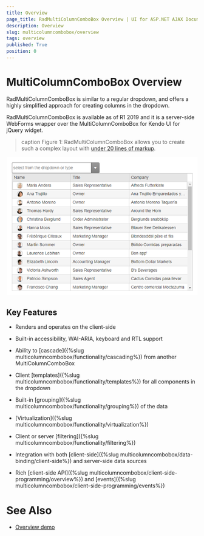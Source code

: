 ```yaml
---
title: Overview
page_title: RadMultiColumnComboBox Overview | UI for ASP.NET AJAX Documentation
description: Overview
slug: multicolumncombobox/overview
tags: overview
published: True
position: 0
---
```


# MultiColumnComboBox Overview

RadMultiColumnComboBox is similar to a regular dropdown, and offers a highly simplified approach for creating columns in the dropdown.

RadMultiColumnComboBox is available as of R1 2019 and it is a server-side WebForms wrapper over the MultiColumnComboBox for Kendo UI for jQuery widget.

>caption Figure 1: RadMultiColumnComboBox allows you to create such a complex layout with [under 20 lines of markup](https://demos.telerik.com/aspnet-ajax/multicolumncombobox/overview/defaultcs.aspx).

![multicolumncombobox-overview](images/multicolumncombobox-overview.png)

## Key Features

* Renders and operates on the client-side

* Built-in accessibility, WAI-ARIA, keyboard and RTL support

* Ability to [cascade]({%slug multicolumncombobox/functionality/cascading%}) from another MultiColumnComboBox

* Client [templates]({%slug multicolumncombobox/functionality/templates%}) for all components in the dropdown

* Built-in [grouping]({%slug multicolumncombobox/functionality/grouping%}) of the data

* [Virtualization]({%slug multicolumncombobox/functionality/virtualization%})

* Client or server [filtering]({%slug multicolumncombobox/functionality/filtering%})

* Integration with both [client-side]({%slug multicolumncombobox/data-binding/client-side%}) and server-side data sources

* Rich [client-side API]({%slug multicolumncombobox/client-side-programming/overview%}) and [events]({%slug multicolumncombobox/client-side-programming/events%})


# See Also

 * [Overview demo](https://demos.telerik.com/aspnet-ajax/multicolumncombobox/overview/defaultcs.aspx)
